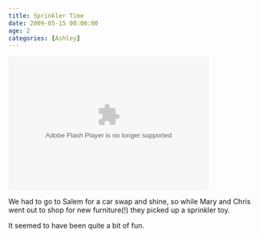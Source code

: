 ```yaml
---
title: Sprinkler Time
date: 2009-05-15 00:00:00
age: 2
categories: [Ashley]
---
```

<embed height="267" width="400" pluginspage="http://www.macromedia.com/go/getflashplayer" flashvars="host=picasaweb.google.com&amp;hl=en_US&amp;feat=flashalbum&amp;RGB=0x000000&amp;feed=http%3A%2F%2Fpicasaweb.google.com%2Fdata%2Ffeed%2Fapi%2Fuser%2Fwyseguys%2Falbumid%2F5339993707036405857%3Falt%3Drss%26kind%3Dphoto%26authkey%3DGv1sRgCPLmj_6L6paRrQE%26hl%3Den_US" src="http://picasaweb.google.com/s/c/bin/slideshow.swf" type="application/x-shockwave-flash" />
<p>We had to go to Salem for a car swap and shine, so while Mary and Chris went out to shop for new furniture(!) they picked up a sprinkler toy.</p>
<p>It seemed to have been quite a bit of fun.</p>
